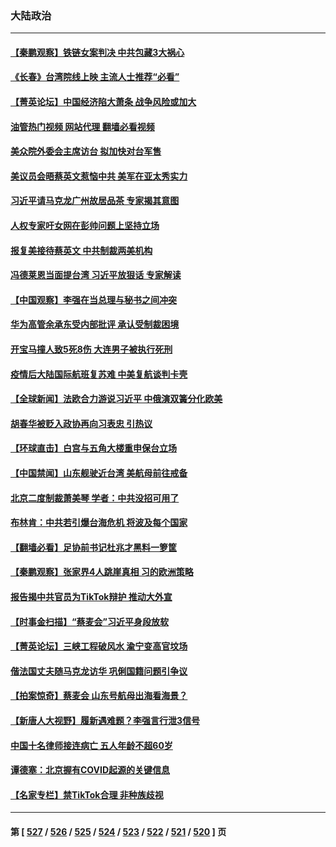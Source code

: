 ### 大陆政治
---
#### [【秦鹏观察】铁链女案判决 中共包藏3大祸心](../../pages/ncid277/n13967791.md?04081245) 
#### [《长春》台湾院线上映 主流人士推荐“必看”](../../pages/ncid277/n13967751.md?04081245) 
#### [【菁英论坛】中国经济陷大萧条 战争风险或加大](../../pages/ncid277/n13967749.md?04081245) 
#### [油管热门视频 网站代理 翻墙必看视频](http://138.2.39.72:81/youtube.html?epic-marker?04081245)
#### [美众院外委会主席访台 拟加快对台军售](../../pages/ncid277/n13967756.md?04081245) 
#### [美议员会晤蔡英文惹恼中共 美军在亚太秀实力](../../pages/ncid277/n13967725.md?04081245) 
#### [习近平请马克龙广州故居品茶 专家揭其意图](../../pages/ncid277/n13967692.md?04081245) 
#### [人权专家吁女网在彭帅问题上坚持立场](../../pages/ncid277/n13967676.md?04081245) 
#### [报复美接待蔡英文 中共制裁两美机构](../../pages/ncid277/n13967566.md?04081245) 
#### [冯德莱恩当面提台湾 习近平放狠话 专家解读](../../pages/ncid277/n13967417.md?04081245) 
#### [【中国观察】李强在当总理与秘书之间冲突](../../pages/ncid277/n13967019.md?04081245) 
#### [华为高管余承东受内部批评 承认受制裁困境](../../pages/ncid277/n13967315.md?04081245) 
#### [开宝马撞人致5死8伤 大连男子被执行死刑](../../pages/ncid277/n13967387.md?04081245) 
#### [疫情后大陆国际航班复苏难 中美复航谈判卡壳](../../pages/ncid277/n13967092.md?04081245) 
#### [【全球新闻】法欧合力游说习近平 中俄演双簧分化欧美](../../pages/ncid277/n13967293.md?04081245) 
#### [胡春华被贬入政协再向习表忠 引热议](../../pages/ncid277/n13967191.md?04081245) 
#### [【环球直击】白宫与五角大楼重申保台立场](../../pages/ncid277/n13966885.md?04081245) 
#### [【中国禁闻】山东舰驶近台湾 美航母前往戒备](../../pages/ncid277/n13966882.md?04081245) 
#### [北京二度制裁萧美琴 学者：中共没招可用了](../../pages/ncid277/n13967200.md?04081245) 
#### [布林肯：中共若引爆台海危机 将波及每个国家](../../pages/ncid277/n13967013.md?04081245) 
#### [【翻墙必看】足协前书记杜兆才黑料一箩筐](../../pages/ncid277/n13966996.md?04081245) 
#### [【秦鹏观察】张家界4人跳崖真相 习的欧洲策略](../../pages/ncid277/n13966958.md?04081245) 
#### [报告揭中共官员为TikTok辩护 推动大外宣](../../pages/ncid277/n13966895.md?04081245) 
#### [【时事金扫描】“蔡麦会”习近平身段放软](../../pages/ncid277/n13966952.md?04081245) 
#### [【菁英论坛】三峡工程破风水 渝宁变高官坟场](../../pages/ncid277/n13966889.md?04081245) 
#### [偕法国丈夫随马克龙访华 巩俐国籍问题引争议](../../pages/ncid277/n13966855.md?04081245) 
#### [【拍案惊奇】蔡麦会 山东号航母出海看海景？](../../pages/ncid277/n13966740.md?04081245) 
#### [【新唐人大视野】履新遇难题？李强言行泄3信号](../../pages/ncid277/n13966869.md?04081245) 
#### [中国十名律师接连病亡 五人年龄不超60岁](../../pages/ncid277/n13966904.md?04081245) 
#### [谭德塞：北京握有COVID起源的关键信息](../../pages/ncid277/n13966842.md?04081245) 
#### [【名家专栏】禁TikTok合理 非种族歧视](../../pages/ncid277/n13966676.md?04081245) 

---
#### 第 [ [527](./527.md?04081245) / [526](./526.md?04081245) / [525](./525.md?04081245) / [524](./524.md?04081245) / [523](./523.md?04081245) / [522](./522.md?04081245) / [521](./521.md?04081245) / [520](./520.md?04081245) ] 页
